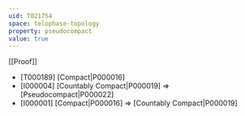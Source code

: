 ```yaml
---
uid: T021754
space: telophase-topology
property: pseudocompact
value: true
---
```

[[Proof]]

* [T000189] [Compact|P000016]
* [I000004] [Countably Compact|P000019] => [Pseudocompact|P000022]
* [I000001] [Compact|P000016] => [Countably Compact|P000019]

